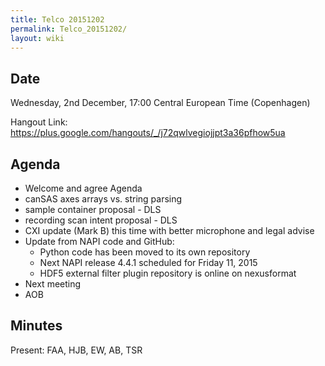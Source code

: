 ```yaml
---
title: Telco 20151202
permalink: Telco_20151202/
layout: wiki
---
```


Date
----

Wednesday, 2nd December, 17:00 Central European Time (Copenhagen)

Hangout Link:
<https://plus.google.com/hangouts/_/j72qwlvegiojjpt3a36pfhow5ua>

Agenda
------

-   Welcome and agree Agenda
-   canSAS axes arrays vs. string parsing
-   sample container proposal - DLS
-   recording scan intent proposal - DLS
-   CXI update (Mark B) this time with better microphone and legal
    advise
-   Update from NAPI code and GitHub:
    -   Python code has been moved to its own repository
    -   Next NAPI release 4.4.1 scheduled for Friday 11, 2015
    -   HDF5 external filter plugin repository is online on nexusformat
-   Next meeting
-   AOB

Minutes
-------

Present: FAA, HJB, EW, AB, TSR
